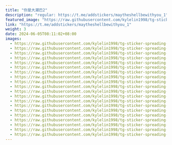```yaml
---
title: "你是大潮巴2"
description: "regular: https://t.me/addstickers/maytheshellbewithyou_1"
featured_image: "https://raw.githubusercontent.com/kylelin1998/tg-sticker-spreading-worldwide-images/main/img/e2896c3e-a65b-4f81-a05e-d3fb9b7b7e83.jpg"
link: "https://t.me/addstickers/maytheshellbewithyou_1"
weight: 3
date: 2024-06-05T08:11:02+08:00
images:
  - https://raw.githubusercontent.com/kylelin1998/tg-sticker-spreading-worldwide-images/main/img/e2896c3e-a65b-4f81-a05e-d3fb9b7b7e83.jpg
  - https://raw.githubusercontent.com/kylelin1998/tg-sticker-spreading-worldwide-images/main/img/60e30417-0843-4e52-ab7e-cce1c93b2462.jpg
  - https://raw.githubusercontent.com/kylelin1998/tg-sticker-spreading-worldwide-images/main/img/c8b3e507-8bd5-40ef-9611-6f528bcdd6af.jpg
  - https://raw.githubusercontent.com/kylelin1998/tg-sticker-spreading-worldwide-images/main/img/8f059e0e-2d9b-454d-a173-ace9d4b6aafc.jpg
  - https://raw.githubusercontent.com/kylelin1998/tg-sticker-spreading-worldwide-images/main/img/5f09f94c-8157-4a0b-ad62-877bd0f6bb70.jpg
  - https://raw.githubusercontent.com/kylelin1998/tg-sticker-spreading-worldwide-images/main/img/3f17948f-8752-4124-89c5-a2cfbadd4e2d.jpg
  - https://raw.githubusercontent.com/kylelin1998/tg-sticker-spreading-worldwide-images/main/img/a0c1570c-4e1b-453e-87d1-c4990c9d89f9.jpg
  - https://raw.githubusercontent.com/kylelin1998/tg-sticker-spreading-worldwide-images/main/img/ab910a2e-a9eb-4a3e-82b9-a0a0e8b7cf76.jpg
  - https://raw.githubusercontent.com/kylelin1998/tg-sticker-spreading-worldwide-images/main/img/6a4fc2c7-0de3-4148-afc9-4aed67bf435d.jpg
  - https://raw.githubusercontent.com/kylelin1998/tg-sticker-spreading-worldwide-images/main/img/e42cf147-e3b6-4708-964c-bb8878b372fa.jpg
  - https://raw.githubusercontent.com/kylelin1998/tg-sticker-spreading-worldwide-images/main/img/27ec610b-fc58-470b-9dc6-d5263b62e0fb.jpg
  - https://raw.githubusercontent.com/kylelin1998/tg-sticker-spreading-worldwide-images/main/img/50d59b05-5364-40dd-a628-35333d1aa208.jpg
  - https://raw.githubusercontent.com/kylelin1998/tg-sticker-spreading-worldwide-images/main/img/241bd76c-821a-45f1-a766-ce670ec4caaf.jpg
  - https://raw.githubusercontent.com/kylelin1998/tg-sticker-spreading-worldwide-images/main/img/d21018dd-5e16-42c8-9cb5-196c47783c3f.jpg
  - https://raw.githubusercontent.com/kylelin1998/tg-sticker-spreading-worldwide-images/main/img/d3310dad-bd8d-4d7e-aaf8-8483d78a5fa1.jpg
  - https://raw.githubusercontent.com/kylelin1998/tg-sticker-spreading-worldwide-images/main/img/25be3b04-96a3-4c3c-acbb-3dbaee0e4d0d.jpg
  - https://raw.githubusercontent.com/kylelin1998/tg-sticker-spreading-worldwide-images/main/img/cc18fbcb-e816-4cbd-a5d3-b594f3e9828d.jpg
  - https://raw.githubusercontent.com/kylelin1998/tg-sticker-spreading-worldwide-images/main/img/1191dee6-0b31-49f0-b505-f8f4151a10e5.jpg
  - https://raw.githubusercontent.com/kylelin1998/tg-sticker-spreading-worldwide-images/main/img/af5699fa-8b82-4a25-83d4-aeb80ba46a0a.jpg
  - https://raw.githubusercontent.com/kylelin1998/tg-sticker-spreading-worldwide-images/main/img/4e6f351d-28d5-4837-bfff-445bcbe1f28f.jpg
---
```

